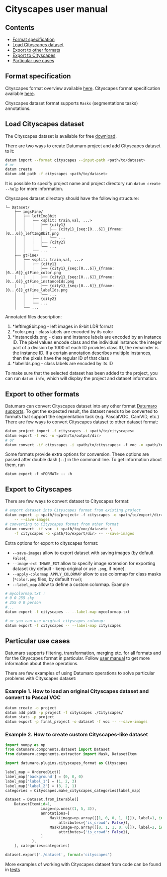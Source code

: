 # Cityscapes user manual

## Contents

- [Format specification](#format-specification)
- [Load Cityscapes dataset](#load-Cityscapes-dataset)
- [Export to other formats](#export-to-other-formats)
- [Export to Cityscapes](#export-to-Cityscapes)
- [Particular use cases](#particular-use-cases)

## Format specification

Cityscapes format overview available [here](https://www.cityscapes-dataset.com/dataset-overview/).
Cityscapes format specification available [here](https://github.com/mcordts/cityscapesScripts#the-cityscapes-dataset).

Cityscapes dataset format supports `Masks` (segmentations tasks) annotations.

##  Load Cityscapes dataset

The Cityscapes dataset is available for free [download](https://www.cityscapes-dataset.com/downloads/).

There are two ways to create Datumaro project and add Cityscapes dataset to it:

``` bash
datum import --format cityscapes --input-path <path/to/dataset>
# or
datum create
datum add path -f cityscapes <path/to/dataset>
```

It is possible to specify project name and project directory run
`datum create --help` for more information.

Cityscapes dataset directory should have the following structure:

<!--lint disable fenced-code-flag-->
```
└─ Dataset/
    ├── imgsFine/
    │   ├── leftImg8bit
    │   │   ├── <split: train,val, ...>
    │   │   |   ├── {city1}
    │   │   │   |   ├── {city1}_{seq:[0...6]}_{frame:[0...6]}_leftImg8bit.png
    │   │   │   │   └── ...
    │   │   |   ├── {city2}
    │   │   │   └── ...
    │   │   └── ...
    ├── gtFine/
    │   ├── <split: train,val, ...>
    │   │   ├── {city1}
    │   │   |   ├── {city1}_{seq:[0...6]}_{frame:[0...6]}_gtFine_color.png
    │   │   |   ├── {city1}_{seq:[0...6]}_{frame:[0...6]}_gtFine_instanceIds.png
    │   │   |   ├── {city1}_{seq:[0...6]}_{frame:[0...6]}_gtFine_labelIds.png
    │   │   │   └── ...
    │   │   ├── {city2}
    │   │   └── ...
    │   └── ...
```

Annotated files description:
1. *leftImg8bit.png - left images in 8-bit LDR format
1. *color.png - class labels are encoded by its color
1. *instanceIds.png - class and instance labels are encoded by an instance ID.
    The pixel values encode class and the individual instance: the integer part
    of a division by 1000 of each ID provides class ID, the remainder
    is the instance ID. If a certain annotation describes multiple instances,
    then the pixels have the regular ID of that class
1. *labelIds.png - class labels are encoded by its ID

To make sure that the selected dataset has been added to the project, you can run
`datum info`, which will display the project and dataset information.

##  Export to other formats

Datumaro can convert Cityscapes dataset into any other format [Datumaro supports](../user_manual.md#supported-formats).
To get the expected result, the dataset needs to be converted to formats
that support the segmentation task (e.g. PascalVOC, CamVID, etc.)
There are few ways to convert Cityscapes dataset to other dataset format:

``` bash
datum project import -f cityscapes -i <path/to/cityscapes>
datum export -f voc -o <path/to/output/dir>
# or
datum convert -if cityscapes -i <path/to/cityscapes> -f voc -o <path/to/output/dir>
```

Some formats provide extra options for conversion.
These options are passed after double dash (`--`) in the command line.
To get information about them, run

`datum export -f <FORMAT> -- -h`

##  Export to Cityscapes

There are few ways to convert dataset to Cityscapes format:

``` bash
# export dataset into Cityscapes format from existing project
datum export -p <path/to/project> -f cityscapes -o <path/to/export/dir> \
    -- --save-images
# converting to Cityscapes format from other format
datum convert -if voc -i <path/to/voc/dataset> \
    -f cityscapes -o <path/to/export/dir> -- --save-images
```

Extra options for export to cityscapes format:
- `--save-images` allow to export dataset with saving images
(by default `False`);
- `--image-ext IMAGE_EXT` allow to specify image extension
for exporting dataset (by default - keep original or use `.png`, if none).
- `--apply-colormap APPLY_COLORMAP` allow to use colormap for class masks
(`*color.png` files, by default `True`);
- `--label_map` allow to define a custom colormap. Example

``` bash
# mycolormap.txt :
# 0 0 255 sky
# 255 0 0 person
#...
datum export -f cityscapes -- --label-map mycolormap.txt

# or you can use original cityscapes colomap:
datum export -f cityscapes -- --label-map cityscapes
```

## Particular use cases

Datumaro supports filtering, transformation, merging etc. for all formats
and for the Cityscapes format in particular. Follow
[user manual](../user_manual.md)
to get more information about these operations.

There are few examples of using Datumaro operations to solve
particular problems with Cityscapes dataset:

### Example 1. How to load an original Cityscapes dataset and convert to Pascal VOC

```bash
datum create -o project
datum add path -p project -f cityscapes ./Cityscapes/
datum stats -p project
datum export -p final_project -o dataset -f voc -- --save-images
```

### Example 2. How to create custom Cityscapes-like dataset

```python
import numpy as np
from datumaro.components.dataset import Dataset
from datumaro.components.extractor import Mask, DatasetItem

import datumaro.plugins.cityscapes_format as Cityscapes

label_map = OrderedDict()
label_map['background'] = (0, 0, 0)
label_map['label_1'] = (1, 2, 3)
label_map['label_2'] = (3, 2, 1)
categories = Cityscapes.make_cityscapes_categories(label_map)

dataset = Dataset.from_iterable([
    DatasetItem(id=1,
                image=np.ones((1, 5, 3)),
                annotations=[
                    Mask(image=np.array([[1, 0, 0, 1, 1]]), label=1, id=1,
                        attributes={'is_crowd': False}),
                    Mask(image=np.array([[0, 1, 1, 0, 0]]), label=2, id=2,
                        attributes={'is_crowd': False}),
                ]
            ),
    ], categories=categories)

dataset.export('./dataset', format='cityscapes')
```

More examples of working with Cityscapes dataset from code can be found in
[tests](../../tests/test_cityscapes_format.py)
